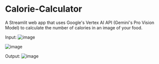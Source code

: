 # Calorie-Calculator
A Streamlit web app that uses Google's Vertex AI API (Gemini's Pro Vision Model) to calculate
the number of calories in an image of your food.

Input:
![image](https://github.com/sweta-lab/Calorie-Calculator/assets/61554410/0234e550-1e0b-4d3b-9073-77b23c065b0e)

![image](https://github.com/sweta-lab/Calorie-Calculator/assets/61554410/4e0cd1cc-cbb6-4cec-9517-61d46241e90f)

Output:
![image](https://github.com/sweta-lab/Calorie-Calculator/assets/61554410/d68af0cb-e1b9-40be-b0ab-082fc9f7162c)



